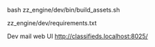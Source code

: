 bash zz_engine/dev/bin/build_assets.sh

zz_engine/dev/requirements.txt

Dev mail web UI
http://classifieds.localhost:8025/
